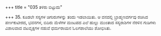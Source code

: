 +++
title = "035 ತಳಿರು ಬಿಟ್ಟುದು"

+++
35. ಕೂಡಲೇ ಸಸ್ಯಗಳ ಚಿಗುರುಗಳನ್ನು ತಂದು ಇಡಲಾಯಿತು. ಆ ವನದಲ್ಲಿ ಬ್ರಾಹ್ಮಣವರ್ಗವು ರಚಿಸಿದ ಪರ್ಣಕುಟೀರದ, ಭವನಗಳ, ಬಿದಿರು ಮೆಳೆಗಳ ಮಂಟಪದ ಎಲೆ ಹುಲ್ಲು ಮುಂತಾದ ಸಸ್ಯರಾಶಿಗಳ ನೆರಳಿನ ಗುಡಿಗಳು ವಿಶಾಲವಾದ ವಟವೃಕ್ಷಗಳ ನಡುವೆ ಧರ್ಮರಾಯನ ಓಲಗಶಾಲೆಯು ಶೋಭಿಸಿತು.